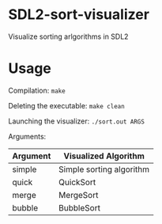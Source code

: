 # SDL2-sort-visualizer
Visualize sorting arlgorithms in SDL2
# Usage
Compilation:
`make`

Deleting the executable:
`make clean`

Launching the visualizer:
`./sort.out ARGS`

Arguments:

|Argument|Visualized Algorithm|
|---|---|
|simple|Simple sorting algorithm|
|quick|QuickSort|
|merge|MergeSort|
|bubble|BubbleSort|
